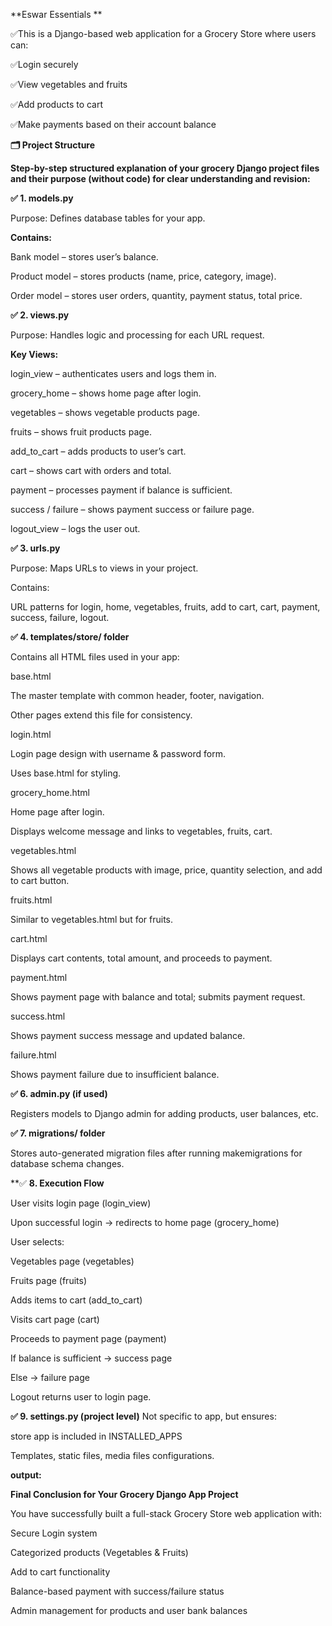 **Eswar Essentials **

  ✅This is a Django-based web application for a Grocery Store where users can:
  
  ✅Login securely
  
  ✅View vegetables and fruits
  
  ✅Add products to cart
  
  ✅Make payments based on their account balance

**🗂️ Project Structure**



**Step-by-step structured explanation of your grocery Django project files and their purpose (without code) for clear understanding and revision:**

**✅ 1. models.py**

  Purpose: Defines database tables for your app.
  
 **Contains:**
  
  Bank model – stores user’s balance.
  
  Product model – stores products (name, price, category, image).
  
  Order model – stores user orders, quantity, payment status, total price.

**✅ 2. views.py**

  Purpose: Handles logic and processing for each URL request.
  
  **Key Views:**
  
  login_view – authenticates users and logs them in.
  
  grocery_home – shows home page after login.
  
  vegetables – shows vegetable products page.
  
  fruits – shows fruit products page.
  
  add_to_cart – adds products to user’s cart.
  
  cart – shows cart with orders and total.
  
  payment – processes payment if balance is sufficient.
  
  success / failure – shows payment success or failure page.
  
  logout_view – logs the user out.

**✅ 3. urls.py**

  Purpose: Maps URLs to views in your project.
  
  Contains:
  
  URL patterns for login, home, vegetables, fruits, add to cart, cart, payment, success, failure, logout.

**✅ 4. templates/store/ folder**

  Contains all HTML files used in your app:
  
  base.html
  
  The master template with common header, footer, navigation.
  
  Other pages extend this file for consistency.
  
  login.html
  
  Login page design with username & password form.
  
  Uses base.html for styling.
  
  grocery_home.html
  
  Home page after login.
  
  Displays welcome message and links to vegetables, fruits, cart.
  
  vegetables.html
  
  Shows all vegetable products with image, price, quantity selection, and add to cart button.
  
  fruits.html
  
  Similar to vegetables.html but for fruits.
  
  cart.html
  
  Displays cart contents, total amount, and proceeds to payment.
  
  payment.html
  
  Shows payment page with balance and total; submits payment request.
  
  success.html
  
  Shows payment success message and updated balance.
  
  failure.html
  
  Shows payment failure due to insufficient balance.

**✅ 6. admin.py (if used)**

  Registers models to Django admin for adding products, user balances, etc.

**✅ 7. migrations/ folder**

  Stores auto-generated migration files after running makemigrations for database schema changes.

**✅ **8. Execution Flow**

  User visits login page (login_view)
  
  Upon successful login → redirects to home page (grocery_home)
  
  User selects:
  
  Vegetables page (vegetables)
  
  Fruits page (fruits)
  
  Adds items to cart (add_to_cart)
  
  Visits cart page (cart)
  
  Proceeds to payment page (payment)
  
  If balance is sufficient → success page
  
  Else → failure page
  
  Logout returns user to login page.

**✅ 9. settings.py (project level)**
  Not specific to app, but ensures:
  
  store app is included in INSTALLED_APPS
  
  Templates, static files, media files configurations.

**output:**



**Final Conclusion for Your Grocery Django App Project**

  You have successfully built a full-stack Grocery Store web application with:
  
  Secure Login system
  
  Categorized products (Vegetables & Fruits)
  
  Add to cart functionality
  
  Balance-based payment with success/failure status
  
  Admin management for products and user bank balances












